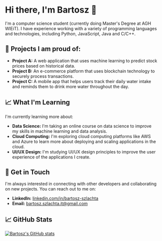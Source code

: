 # Hi there, I'm Bartosz 👋

I'm a computer science student (currently doing Master's Degree at AGH WIEiT). I have experience working with a variety of programming languages and technologies, including Python, JavaScript, Java and C/C++.

## 🚀 Projects I am proud of:

- **Project A:** A web application that uses machine learning to predict stock prices based on historical data.
- **Project B:** An e-commerce platform that uses blockchain technology to securely process transactions.
- **Project C:** A mobile app that helps users track their daily water intake and reminds them to drink more water throughout the day.

## 📈 What I'm Learning

I'm currently learning more about:

- **Data Science:** I'm taking an online course on data science to improve my skills in machine learning and data analysis.
- **Cloud Computing:** I'm exploring cloud computing platforms like AWS and Azure to learn more about deploying and scaling applications in the cloud.
- **UI/UX Design:** I'm studying UI/UX design principles to improve the user experience of the applications I create.

## 💬 Get in Touch

I'm always interested in connecting with other developers and collaborating on new projects. You can reach out to me on:

- **LinkedIn:** [linkedin.com/in/bartosz-szlachta](https://www.linkedin.com/in/bartosz-szlachta-00975a265/)
- **Email:** bartosz.szlachta.it@gmail.com

## 📈 GitHub Stats

[![Bartosz's GitHub stats](https://github-readme-stats.vercel.app/api?username=bszlacht)](https://github.com/bszlacht/github-readme-stats)
